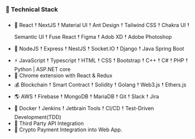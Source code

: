 

### 🍯 Technical Stack
- 🥇 React 𒑰 NextJS 𒑰 Material UI 𒑰 Ant Design 𒑰 Tailwind CSS 𒑰 Chakra UI 𒑰 Semantic UI 𒑰 Fuse React 𒑰 Figma 𒑰 Adob XD 𒑰 Adobe Photoshop
- 🎒 NodeJS 𒑰 Express 𒑰 NestJS 𒑰 Socket.IO 𒑰 Django 𒑰 Java Spring Boot
- ⚡ JavaScript 𒑰 Typescript 𒑰 HTML 𒑰 CSS 𒑰 Bootstrap 𒑰 C++ 𒑰 C# 𒑰 PHP 𒑰 Python | ASP.NET core
- 🏹 Chrome extension with React & Redux
- 💰 Blockchain 𒑰 Smart Contract 𒑰 Solidity 𒑰 Golang 𒑰 Web3.js 𒑰 Ethers.js
- 🌎 AWS 𒑰 Firebase 𒑰 MongoDB 𒑰 MariaDB 𒑰 Git 𒑰 Slack 𒑰 Jira
- 🚩 Docker 𒑰 Jenkins 𒑰 Jetbrain Tools 𒑰 CI/CD 𒑰 Test-Driven Development(TDD)
- 🔗 Third Party API Integration
- 💪 Crypto Payment Integration into Web App.
